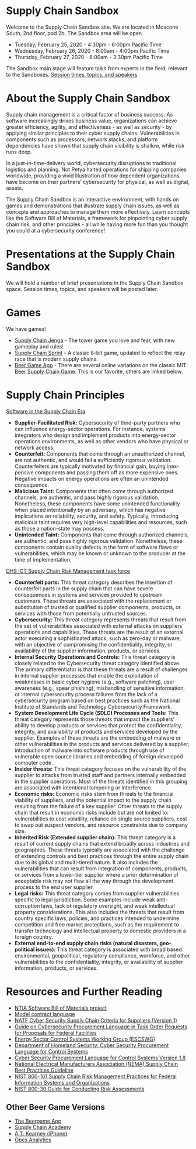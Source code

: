 # Supply Chain Sandbox
Welcome to the Supply Chain Sandbox site. We are located in Moscone South, 2nd floor, pod 2b. The Sandbox area will be open
* Tuesday, February 25, 2020 - 4:30pm - 6:00pm Pacific Time
* Wednesday, February 26, 2020 - 8:00am - 4:00pm Pacific Time
* Thursday, February 27, 2020 - 8:00am - 3:30pm Pacific Time

The Sandbox main stage will feature talks from experts in the field, relevant to the Sandboxes. [Session times, topics, and speakers](https://www.rsaconference.com/usa/agenda/full-agenda?deliveryformat=Sandbox&location=USA&year=2020)

# About the Supply Chain Sandbox
Supply chain management is a critical factor of business success. As software increasingly drives business value, organizations can achieve greater efficiency, agility, and effectiveness - as well as security - by applying similar principles to their cyber supply chains. Vulnerabilities in components such as processors, network stacks, and platform dependencies have shown that supply chain visibility is shallow, while risk runs deep.

In a just-in-time-delivery world, cybersecurity disruptions to traditional logistics and planning. Not Petya halted operations for shipping companies worldwide, providing a vivid illustration of how dependent organizations have become on their partners’ cybersecurity for physical, as well as digital, assets.

The Supply Chain Sandbox is an interactive environment, with hands on games and demonstrations that illustrate supply chain issues, as well as concepts and approaches to manage them more effectively. Learn concepts like the Software Bill of Materials, a framework for pinpointing cyber supply chain risk, and other principles - all while having more fun than you thought you could at a cybersecurity conference!

# Presentations at the Supply Chain Sandbox
We will hold a number of brief presentations in the Supply Chain Sandbox space. Session times, topics, and speakers will be posted later.

# Games
We have games!
* [Supply Chain Jenga](https://docs.google.com/spreadsheets/d/1RXn6B1aBbPCP7gQZA-sDUOTj-nGsNMWdej_1oE3x54s/edit#gid=2135077036) - The tower game you love and fear, with new gameplay and rules!
* [Supply Chain Sprint](http://supplychainsprint.com/) - A classic 8-bit game, updated to reflect the relay race that is modern supply chains.
* [Beer Game App](https://beergameapp.com/) - There are several online variations on the classic MIT [Beer Supply Chain Game](https://en.wikipedia.org/wiki/Beer_distribution_game). This is our favorite, others are linked below.

# Supply Chain Principles
[Software in the Supply Chain Era](https://www.atlanticcouncil.org/in-depth-research-reports/issue-brief/supply-chain-in-the-software-era/)
* **Supplier-Facilitated Risk:** Cybersecurity of third-party partners who can influence energy-sector operations. For instance, systems integrators who design and implement products into energy-sector operations environments, as well as other vendors who have physical or network access.
* **Counterfeit:** Components that come through an unauthorized channel, are not authentic, and would fail a sufficiently rigorous validation. Counterfeiters are typically motivated by financial gain, buying inex- pensive components and passing them off as more expensive ones. Negative impacts on energy operations are often an unintended consequence.
* **Malicious Taint:** Components that often come through authorized channels, are authentic, and pass highly rigorous validation. Nonetheless, these components have some unintended functionality when placed intentionally by an adversary, which has negative implications on reliability, security, and safety. Typically, introducing malicious taint requires very high-level capabilities and resources, such as those a nation-state may possess.
* **Unintended Taint:** Components that come through authorized channels, are authentic, and pass highly rigorous validation. Nonetheless, these components contain quality defects in the form of software flaws or vulnerabilities, which may be known or unknown to the producer at the time of implementation.

[DHS ICT Supply Chain Risk Management task force](https://www.cisa.gov/sites/default/files/publications/ICT%20Supply%20Chain%20Risk%20Management%20Task%20Force%20Interim%20Report%20%28FINAL%29.pdf)
* **Counterfeit parts:** This threat category describes the insertion of counterfeit parts in the supply chain that can have severe consequences in systems and services provided to upstream customers. These threats are associated with the replacement or substitution of trusted or qualified supplier components, products, or services with those from potentially untrusted sources.
* **Cybersecurity:** This threat category represents threats that result from the set of vulnerabilities associated with external attacks on suppliers’ operations and capabilities. These threats are the result of an external actor executing a sophisticated attack, such as zero-day or malware, with an objective of compromising the confidentiality, integrity, or availability of the supplier information, products, or services.
* **Internal Security Operations and Controls:** This threat category is closely related to the Cybersecurity threat category identified above. The primary differentiator is that these threats are a result of challenges in internal supplier processes that enable the exploitation of weaknesses in basic cyber hygiene (e.g., software patching), user awareness (e.g., spear phishing), mishandling of sensitive information, or internal cybersecurity process failures from the lack of a cybersecurity program based on best practices such as the National Institute of Standards and Technology Cybersecurity Framework.
* **System Development Life Cycle (SDLC) Processes and Tools:** This threat category represents those threats that impact the suppliers’ ability to develop products or services that protect the confidentiality, integrity, and availability of products and services developed by the supplier. Examples of these threats are the embedding of malware or other vulnerabilities in the products and services delivered by a supplier, introduction of malware into software products through use of vulnerable open source libraries and embedding of foreign developed computer code.
* **Insider threats:** This threat category focuses on the vulnerability of the supplier to attacks from trusted staff and partners internally embedded in the supplier operations. Most of the threats identified in this grouping are associated with intentional tampering or interference.
* **Economic risks:** Economic risks stem from threats to the financial viability of suppliers, and the potential impact to the supply chain resulting from the failure of a key supplier. Other threats to the supply chain that result in economic risks include but are not limited to: vulnerabilities to cost volatility, reliance on single source suppliers, cost to swap out suspect vendors, and resource constraints due to company size.
* **Inherited Risk (Extended supplier chain):** This threat category is a result of current supply chains that extend broadly across industries and geographies. These threats typically are associated with the challenge of extending controls and best practices through the entire supply chain due to its global and multi-tiered nature. It also includes the vulnerabilities that can result from integration of components, products, or services from a lower-tier supplier where a prior determination of acceptable risk may not flow all the way through the development process to the end user supplier.
* **Legal risks:** This threat category comes from supplier vulnerabilities specific to legal jurisdiction. Some examples include weak anti-corruption laws, lack of regulatory oversight, and weak intellectual property considerations. This also includes the threats that result from country specific laws, policies, and practices intended to undermine competition and free market protections, such as the requirement to transfer technology and intellectual property to domestic providers in a foreign country.
* **External end-to-end supply chain risks (natural disasters, geo-political issues):** This threat category is associated with broad based environmental, geopolitical, regulatory compliance, workforce, and other vulnerabilities to the confidentiality, integrity, or availability of supplier information, products, or services.

# Resources and Further Reading
* [NTIA Software Bill of Materials project](https://ntia.gov/sbom)
* [Model contract language](https://www.eei.org/issuesandpolicy/Documents/EEI%20Law%20-%20Model%20Procurement%20Contract%20Language%20(Version%202)_031919.pdf)
* [NATF Cyber Security Supply Chain Criteria for Suppliers (Version 1)](http://www.natf.net/docs/natf/documents/resources/supply-chain/natf-cyber-security-supply-chain-criteria-for-suppliers-v1.xlsx)
* [Guide on Cybersecurity Procurement Language in Task Order Requests for Proposals for Federal Facilities](https://www.pnnl.gov/main/publications/external/technical_reports/PNNL-28661.pdf)
* [Energy Sector Control Systems Working Group (ESCSWG)](https://www.energy.gov/sites/prod/files/2014/04/f15/CybersecProcurementLanguage-EnergyDeliverySystems_040714_fin.pdf)
* [Department of Homeland Security: Cyber Security Procurement Language for Control Systems](https://www.us-cert.gov/sites/default/files/documents/Procurement_Language_Rev4_100809_S508C.pdf)
* [Cyber Security Procurement Language for Control Systems Version 1.8](https://www.energy.gov/sites/prod/files/oeprod/DocumentsandMedia/SCADA_Procurement_Language.pdf)
* [National Electrical Manufacturers Association (NEMA) Supply Chain Best Practices Guideline](http://www.nema.org/Standards/Pages/Supply-Chain-Best-Practices.aspx#download)
* [NIST 800-161 Supply Chain Risk Management Practices for Federal Information Systems and Organizations](https://nvlpubs.nist.gov/nistpubs/SpecialPublications/NIST.SP.800-161.pdf)
* [NIST 800-30 Guide for Conducting Risk Assessments](https://doi.org/10.6028/NIST.SP.800-30r1)

## Other Beer Game Versions
* [The Beergame App](https://beergameapp.com/)
* [Supply Chain Academy](https://www.supplychain-academy.net/beer-game/)
* [A.T. Kearney (iPhone)](https://beergameapp.com/)
* [Opex Analytics](https://beergame.opexanalytics.com/#/)
